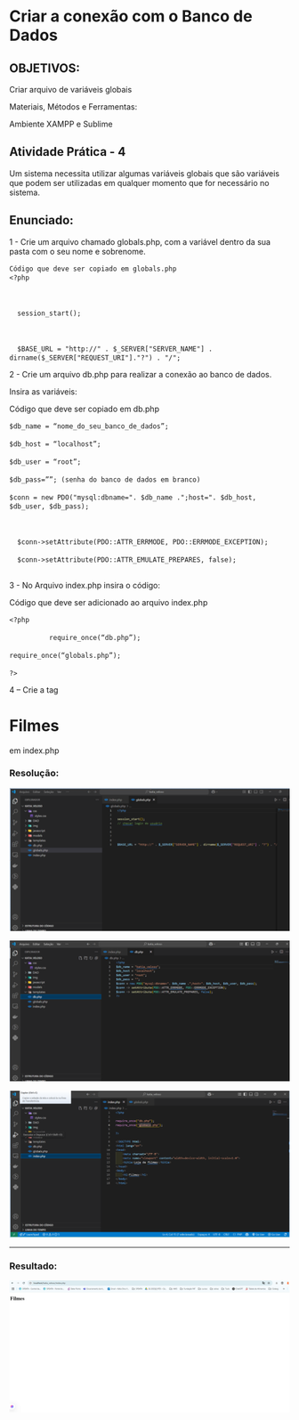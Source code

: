# Criar a conexão com o Banco de Dados

## OBJETIVOS:

Criar arquivo de variáveis globais

Materiais, Métodos e Ferramentas:

Ambiente XAMPP e Sublime

## Atividade Prática - 4

Um sistema necessita utilizar algumas variáveis globais que são variáveis que podem ser utilizadas em qualquer momento que for necessário no sistema.

## Enunciado:


1 - Crie um arquivo chamado globals.php, com a variável dentro da sua pasta com o seu nome e sobrenome.

```
Código que deve ser copiado em globals.php
<?php

 

  session_start();

 

  $BASE_URL = "http://" . $_SERVER["SERVER_NAME"] . dirname($_SERVER["REQUEST_URI"]."?") . "/";

```
2 - Crie um arquivo db.php para realizar a conexão ao banco de dados.

Insira as variáveis:

Código que deve ser copiado em db.php


```
$db_name = “nome_do_seu_banco_de_dados”;

$db_host = “localhost”;

$db_user = “root”;

$db_pass=””; (senha do banco de dados em branco)

$conn = new PDO("mysql:dbname=". $db_name .";host=". $db_host, $db_user, $db_pass);

 

  $conn->setAttribute(PDO::ATTR_ERRMODE, PDO::ERRMODE_EXCEPTION);

  $conn->setAttribute(PDO::ATTR_EMULATE_PREPARES, false);
  
```

3 - No Arquivo index.php insira o código:


Código que deve ser adicionado ao arquivo index.php


```
<?php

          require_once(“db.php”);    

require_once(“globals.php”);

?>

```


4 – Crie a tag <h1>Filmes</h1> em index.php


### Resolução:

![globals](image.png)


![db](image-1.png)

![index](image-2.png)

---
### Resultado:

![index](image-3.png)






